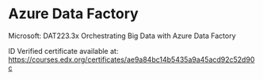 # Azure Data Factory

Microsoft: DAT223.3x Orchestrating Big Data with Azure Data Factory

ID Verified certificate available at: https://courses.edx.org/certificates/ae9a84bc14b5435a9a45acd92c52d90c